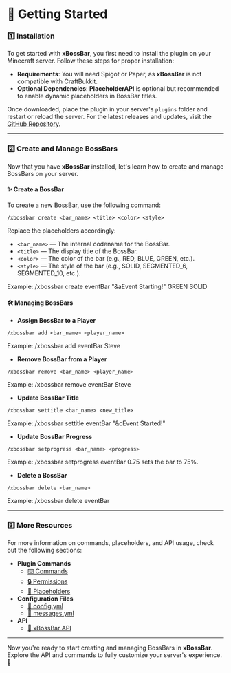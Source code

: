 # 📖 Getting Started

### 1️⃣ **Installation**

To get started with **xBossBar**, you first need to install the plugin on your Minecraft server. Follow these steps for proper installation:

* **Requirements**: You will need Spigot or Paper, as **xBossBar** is not compatible with CraftBukkit.
* **Optional Dependencies**: **PlaceholderAPI** is optional but recommended to enable dynamic placeholders in BossBar titles.

Once downloaded, place the plugin in your server's `plugins` folder and restart or reload the server. For the latest releases and updates, visit the [GitHub Repository](https://github.com/xDrygo/xBossBar).

***

### 2️⃣ **Create and Manage BossBars**

Now that you have **xBossBar** installed, let's learn how to create and manage BossBars on your server.

#### ✨ **Create a BossBar**

To create a new BossBar, use the following command:

```
/xbossbar create <bar_name> <title> <color> <style>
```

Replace the placeholders accordingly:

* `<bar_name>` — The internal codename for the BossBar.
* `<title>` — The display title of the BossBar.
* `<color>` — The color of the bar (e.g., RED, BLUE, GREEN, etc.).
* `<style>` — The style of the bar (e.g., SOLID, SEGMENTED\_6, SEGMENTED\_10, etc.).

Example: /xbossbar create eventBar "\&aEvent Starting!" GREEN SOLID

#### 🛠️ **Managing BossBars**

* **Assign BossBar to a Player**

```
/xbossbar add <bar_name> <player_name>
```

Example: /xbossbar add eventBar Steve

* **Remove BossBar from a Player**

```
/xbossbar remove <bar_name> <player_name>
```

Example: /xbossbar remove eventBar Steve

* **Update BossBar Title**

```
/xbossbar settitle <bar_name> <new_title>
```

Example: /xbossbar settitle eventBar "\&cEvent Started!"

* **Update BossBar Progress**

```
/xbossbar setprogress <bar_name> <progress>
```

Example: /xbossbar setprogress eventBar 0.75 sets the bar to 75%.

* **Delete a BossBar**

```
/xbossbar delete <bar_name>
```

Example: /xbossbar delete eventBar

***

### 3️⃣ **More Resources**

For more information on commands, placeholders, and API usage, check out the following sections:

* **Plugin Commands**
  * [⌨️ Commands](../plugin/commands.md)
  * [🔒 Permissions](../plugin/permissions.md)
  * [🧩 Placeholders](../plugin/placeholders.md)
* **Configuration Files**
  * [📝 config.yml](../configuration-files/config.yml.md)
  * [📝 messages.yml](../configuration-files/messages.yml.md)
* **API**
  * [🔗 xBossBar API](../api/xbossbar-api.md)

***

Now you're ready to start creating and managing BossBars in **xBossBar**. Explore the API and commands to fully customize your server's experience. 🚀
